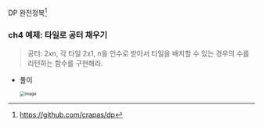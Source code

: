 DP 완전정복[^1]



### ch4 예제: 타일로 공터 채우기

> 공터: 2xn, 각 타일 2x1,  n을 인수로 받아서 타일을 배치할 수 있는 경우의 수를 리턴하는 함수를 구현해라.

* 풀이

  <img src="https://user-images.githubusercontent.com/46865281/76536163-4fe28d80-64bf-11ea-8266-cfdacf4577a5.png" alt="image" style="zoom:60%;" />

  

[^1]: https://github.com/crapas/dp

